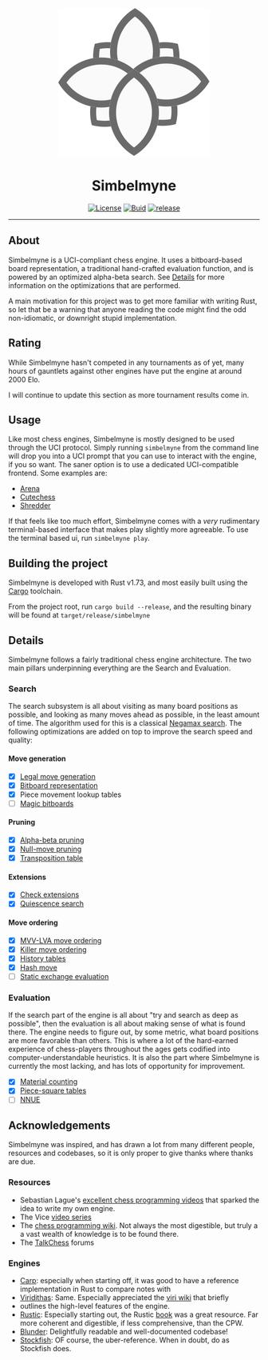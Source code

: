 <div align="center">
  <img src="./assets/simbelmyne_logo.svg" />
</div>

# <div align="center">Simbelmyne</div>

<div align="center">

[![License][license-badge]][license-link]
[![Buid][build-badge]][build-link]
[![release][release-badge]][release-link]

</div>

---

## About
Simbelmyne is a UCI-compliant chess engine. It uses a bitboard-based board
representation, a traditional hand-crafted evaluation function, and is powered
by an optimized alpha-beta search. See [Details](#Details) for more information
on the optimizations that are performed.

A main motivation for this project was to get more familiar with writing Rust,
so let that be a warning that anyone reading the code might find the odd
non-idiomatic, or downright stupid implementation. 

## Rating
While Simbelmyne hasn't competed in any tournaments as of yet, many hours of 
gauntlets against other engines have put the engine at around 2000 Elo.

I will continue to update this section as more tournament results come in.

## Usage
Like most chess engines, Simbelmyne is mostly designed to be used through the
UCI protocol. Simply running `simbelmyne` from the command line will drop you
into a UCI prompt that you can use to interact with the engine, if you so want.
The saner option is to use a dedicated UCI-compatible frontend. Some examples
are:
- [Arena][arena]
- [Cutechess][cutechess]
- [Shredder][shredder]


If that feels like too much effort, Simbelmyne comes with a _very_ rudimentary
terminal-based interface that makes play slightly more agreeable. To use the
terminal based ui, run `simbelmyne play`.

## Building the project
Simbelmyne is developed with Rust v1.73, and most easily built using the
[Cargo][cargo] toolchain.

From the project root, run `cargo build --release`, and the resulting binary 
will be found at `target/release/simbelmyne`

## Details
Simbelmyne follows a fairly traditional chess engine architecture. The two main
pillars underpinning everything are the Search and Evaluation. 

### Search
The search subsystem is all about visiting as many board positions as possible,
and looking as many moves ahead as possible, in the least amount of time. The
algorithm used for this is a classical [Negamax search][negamax]. The following
optimizations are added on top to improve the search speed and quality:

#### Move generation
- [x] [Legal move generation][legal-moves]
- [x] [Bitboard representation][bitboards]
- [x] Piece movement lookup tables
- [ ]  [Magic bitboards][magic-bitboards]

#### Pruning
- [x]  [Alpha-beta pruning][alpha-beta]
- [x]  [Null-move pruning][null-move]
- [x] [Transposition table][transposition-table]

#### Extensions
- [x] [Check extensions][check-extensions]
- [x] [Quiescence search][quiescence-search]

#### Move ordering
- [x] [MVV-LVA move ordering][mvv-lva]
- [x] [Killer move ordering][killer-move]
- [x] [History tables][history-tables]
- [x] [Hash move][tt-move]
- [ ] [Static exchange evaluation][see]

### Evaluation
If the search part of the engine is all about "try and search as deep as
possible", then the evaluation is all about making sense of what is found there.
The engine needs to figure out, by some metric, what board positions are more 
favorable than others. This is where a lot of the hard-earned experience of 
chess-players throughout the ages gets codified into computer-understandable 
heuristics. It is also the part where Simbelmyne is currently the most lacking,
and has lots of opportunity for improvement.

- [x] [Material counting][material-counting]
- [x] [Piece-square tables][pst]
- [ ] [NNUE][nnue]

## Acknowledgements
Simbelmyne was inspired, and has drawn a lot from many different people,
resources and codebases, so it is only proper to give thanks where thanks are
due.

### Resources
- Sebastian Lague's [excellent chess programming videos][lague] that sparked the idea to 
  write my own engine.
- The Vice [video series][vice]
- The [chess programming wiki][cpw]. Not always the most digestible, but truly a a
  vast wealth of knowledge is to be found there.
- The [TalkChess][talk-chess] forums

### Engines
- [Carp][carp]: especially when starting off, it was good to have a reference
  implementation in Rust to compare notes with
- [Viridithas][viri]: Same. Especially appreciated the [viri wiki][viri-wiki] that briefly
- outlines the high-level features of the engine.
- [Rustic][rustic]: Especially starting out, the Rustic [book][rustic-book] was 
  a great resource. Far more coherent and digestible, if less comprehensive,
  than the CPW.
- [Blunder][blunder]: Delightfully readable and well-documented codebase!
- [Stockfish][stockfish]: OF course, the uber-reference. When in doubt, do as
  Stockfish does.

[license-badge]: https://img.shields.io/github/license/sroelants/simbelmyne?style=for-the-badge&color=blue
[license-link]: https://github.com/sroelants/simbelmyne/blob/main/LICENSE

[build-badge]: https://img.shields.io/github/actions/workflow/status/sroelants/simbelmyne/tests.yml?style=for-the-badge
[build-link]: https://github.com/sroelants/simbelmyne/actions/workflows/tests.yml

[release-badge]: https://img.shields.io/gitlab/v/release/simbelmyne?style=for-the-badge&color=violet
[release-link]: https://github.com/sroelants/simbelmyne/releases/latest


[arena]: http://www.playwitharena.de
[cutechess]: https://cutechess.com
[shredder]: https://www.shredderchess.com

[cargo]: https://doc.rust-lang.org/cargo

[negamax]: https://en.wikipedial.com/wiki/Negamax
[legal-moves]: https://www.chessprogramming.org/Move_Generation#Legal
[bitboards]: https://www.chessprogramming.org/Bitboards
[magic-bitboards]: https://www.chessprogramming.org/Magic_Bitboards
[alpha-beta]: https://www.chessprogramming.org/Alpha-Beta
[null-move]: https://www.chessprogramming.org/Null_Move_Pruning
[transposition-table]: https://www.chessprogramming.org/Transposition_Table
[check-extensions]: https://www.chessprogramming.org/Check_extensions
[quiescence-search]: https://www.chessprogramming.org/Quiescence_Search
[mvv-lva]: https://www.chessprogramming.org/MVV-LVA
[killer-move]: https://www.chessprogramming.org/Killer_Heuristic
[history-tables]: https://www.chessprogramming.org/History_Heuristic
[tt-move]: https://www.chessprogramming.org/Hash_Move
[see]: https://www.chessprogramming.org/Static_Exchange_Evaluation
[material-counting]: https://www.chessprogramming.org/Material
[pst]: https://www.chessprogramming.org/Piece-Square_Tables
[nnue]: https://www.chessprogramming.org/Neural_Networks#NNUE

[lague]: https://www.youtube.com/watch?v=U4ogK0MIzqk
[vice]: https://www.youtube.com/watch?v=bGAfaepBco4&list=PLZ1QII7yudbc-Ky058TEaOstZHVbT-2hg
[cpw]: https://www.chessprogramming.org/Main_Page
[talk-chess]: https://talkchess.com/forum3/viewforum.php?f=7&sid=ffef1434f6a9dcb18141af3148d4b1ea
[carp]: https://github.com/dede1751/carp
[viri]: https://github.com/cosmobobak/viridithas
[viri-wiki]: https://github.com/cosmobobak/viridithas/blob/master/wiki.md
[rustic]: https://github.com/mvanthoor/rustic
[rustic-book]: https://rustic-chess.org/
[blunder]: https://github.com/algerbrex/blunder/
[stockfish]: https://stockfishchess.org/
